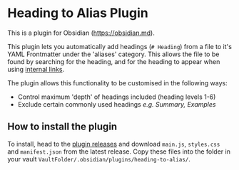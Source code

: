 # Heading to Alias Plugin

This is a plugin for Obsidian (https://obsidian.md).

This plugin lets you automatically add headings (`# Heading`)  from a file to it's YAML Frontmatter under the 'aliases' category. This allows the file to be found by searching for the heading, and for the heading to appear when using [internal links](https://help.obsidian.md/links). 

The plugin allows this functionality to be customised in the following ways:
- Control maximum 'depth' of headings included (heading levels 1-6)
- Exclude certain commonly used headings *e.g. Summary, Examples*

## How to install the plugin
To install, head to the [plugin releases](https://github.com/h-nry/heading-to-alias-obsidian/releases/) and download `main.js`, `styles.css` and `manifest.json` from the latest release. Copy these files into the folder in your vault `VaultFolder/.obsidian/plugins/heading-to-alias/`.

